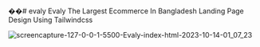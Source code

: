 ��#   e v a l y 
Evaly The Largest Ecommerce In Bangladesh Landing Page Design Using Tailwindcss

 
![screencapture-127-0-0-1-5500-Evaly-index-html-2023-10-14-01_07_23](https://github.com/NasimBdWeb/evaly/assets/121626619/32b367f6-0c23-4c6c-a4bb-a8c66aff8035)
